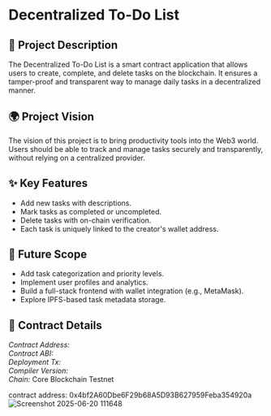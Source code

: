 # Decentralized To-Do List

## 📝 Project Description

The Decentralized To-Do List is a smart contract application that allows users to create, complete, and delete tasks on the blockchain. It ensures a tamper-proof and transparent way to manage daily tasks in a decentralized manner.

## 🌍 Project Vision

The vision of this project is to bring productivity tools into the Web3 world. Users should be able to track and manage tasks securely and transparently, without relying on a centralized provider.

## ✨ Key Features

- Add new tasks with descriptions.
- Mark tasks as completed or uncompleted.
- Delete tasks with on-chain verification.
- Each task is uniquely linked to the creator's wallet address.

## 🚀 Future Scope

- Add task categorization and priority levels.
- Implement user profiles and analytics.
- Build a full-stack frontend with wallet integration (e.g., MetaMask).
- Explore IPFS-based task metadata storage.

## 📜 Contract Details

_Contract Address:_  
_Contract ABI:_  
_Deployment Tx:_  
_Compiler Version:_  
_Chain:_ Core Blockchain Testnet  


contract address: 0x4bf2A60Dbe6F29b68A5D93B627959Feba354920a
![Screenshot 2025-06-20 111648](https://github.com/user-attachments/assets/4e5de8a2-ee09-4346-ba25-f104ba2f37f7)


